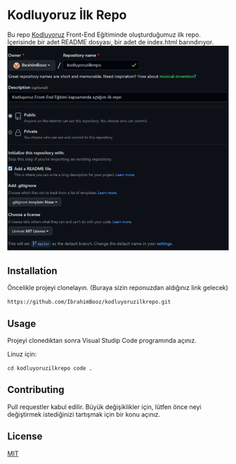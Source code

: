 # Kodluyoruz İlk Repo
Bu repo [Kodluyoruz](https://www.kodluyoruz.org/) Front-End Eğitiminde oluşturduğumuz ilk repo. İçerisinde bir adet README dosyası, bir adet de index.html barındırıyor.
![](./img.png)
## Installation
Öncelikle projeyi clonelayın. (Buraya sizin reponuzdan aldığınız link gelecek)

`
https://github.com/IbrahimBooz/kodluyoruzilkrepo.git
`
## Usage

Projeyi clonedıktan sonra Visual Studip Code programında açınız.

Linuz için:

`
cd kodluyoruzilkrepo
code .
`
## Contributing
Pull requestler kabul edilir. Büyük değişiklikler için, lütfen önce neyi değiştirmek istediğinizi tartışmak için bir konu açınız.

## License

[MIT](https://choosealicense.com/)